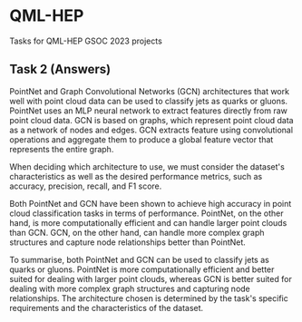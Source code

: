 # QML-HEP
Tasks for QML-HEP GSOC 2023 projects

## Task 2 (Answers)

PointNet and Graph Convolutional Networks (GCN) architectures that work well with point cloud data can be used to classify jets as quarks or gluons. PointNet uses an MLP neural network to extract features directly from raw point cloud data. GCN is based on graphs, which represent point cloud data as a network of nodes and edges. GCN extracts feature using convolutional operations and aggregate them to produce a global feature vector that represents the entire graph.

When deciding which architecture to use, we must consider the dataset's characteristics as well as the desired performance metrics, such as accuracy, precision, recall, and F1 score.

Both PointNet and GCN have been shown to achieve high accuracy in point cloud classification tasks in terms of performance. PointNet, on the other hand, is more computationally efficient and can handle larger point clouds than GCN. GCN, on the other hand, can handle more complex graph structures and capture node relationships better than PointNet. 

To summarise, both PointNet and GCN can be used to classify jets as quarks or gluons. PointNet is more computationally efficient and better suited for dealing with larger point clouds, whereas GCN is better suited for dealing with more complex graph structures and capturing node relationships. The architecture chosen is determined by the task's specific requirements and the characteristics of the dataset.

